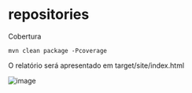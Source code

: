 # repositories

Cobertura

```
mvn clean package -Pcoverage
```

O relatório será apresentado em target/site/index.html

![image](https://user-images.githubusercontent.com/7014591/154854661-c42d943b-eb89-4f87-b6c7-9476427a704e.png)
